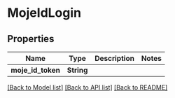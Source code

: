 # MojeIdLogin

## Properties

Name | Type | Description | Notes
------------ | ------------- | ------------- | -------------
**moje_id_token** | **String** |  | 

[[Back to Model list]](../README.md#documentation-for-models) [[Back to API list]](../README.md#documentation-for-api-endpoints) [[Back to README]](../README.md)


